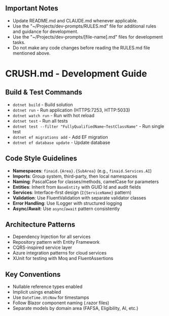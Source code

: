 ## Important Notes
- Update README.md and CLAUDE.md whenever applicable.
- Use the "~/Projects/dev-prompts/RULES.md" file for additional rules and
guidance for development.
- Use the "~/Projects/dev-prompts/[file-name].md" files for development tasks.
- Do not make any code changes before reading the RULES.md file mentioned above.

# CRUSH.md - Development Guide

## Build & Test Commands
- `dotnet build` - Build solution
- `dotnet run` - Run application (HTTPS:7253, HTTP:5033)
- `dotnet watch run` - Run with hot reload
- `dotnet test` - Run all tests
- `dotnet test --filter "FullyQualifiedName~TestClassName"` - Run single test
- `dotnet ef migrations add` - Add EF migration
- `dotnet ef database update` - Update database

## Code Style Guidelines
- **Namespaces**: `finaid.{Area}.{SubArea}` (e.g., `finaid.Services.AI`)
- **Imports**: Group system, third-party, then local namespaces
- **Naming**: PascalCase for classes/methods, camelCase for parameters
- **Entities**: Inherit from `BaseEntity` with GUID Id and audit fields
- **Services**: Interface-first design (`I{ServiceName}` pattern)
- **Validation**: Use FluentValidation with separate validator classes
- **Error Handling**: Use ILogger with structured logging
- **Async/Await**: Use `async`/`await` pattern consistently

## Architecture Patterns
- Dependency Injection for all services
- Repository pattern with Entity Framework
- CQRS-inspired service layer
- Azure integration patterns for cloud services
- XUnit for testing with Moq and FluentAssertions

## Key Conventions
- Nullable reference types enabled
- Implicit usings enabled
- Use `DateTime.UtcNow` for timestamps
- Follow Blazor component naming (.razor files)
- Separate models by domain area (FAFSA, Eligibility, AI, etc.)
